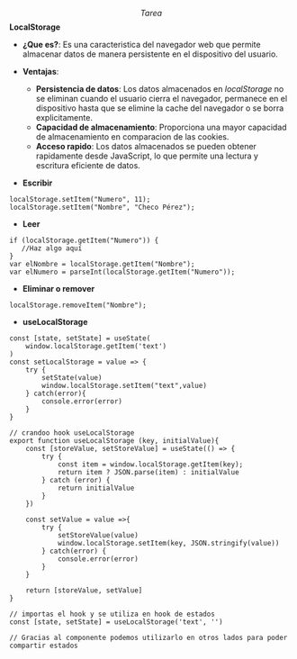 $$ Tarea $$
**LocalStorage**
- **¿Que es?**: Es una caracteristica del navegador web que permite almacenar datos de manera persistente en el dispositivo del usuario.
- **Ventajas**:
  - **Persistencia de datos**: Los datos almacenados en *localStorage* no se eliminan cuando el usuario cierra el navegador, permanece en el dispositivo hasta que se elimine la cache del navegador o se borra explicitamente.
  - **Capacidad de almacenamiento**: Proporciona una mayor capacidad de almacenamiento en comparacion de las cookies.
  - **Acceso rapido**: Los datos almacenados se pueden obtener rapidamente desde JavaScript, lo que permite una lectura y escritura eficiente de datos.

- **Escribir**
```
localStorage.setItem("Numero", 11);
localStorage.setItem("Nombre", "Checo Pérez");
```
- **Leer**
```
if (localStorage.getItem("Numero")) {
   //Haz algo aquí
}
var elNombre = localStorage.getItem("Nombre");
var elNumero = parseInt(localStorage.getItem("Numero"));
```
- **Eliminar o remover**
```
localStorage.removeItem("Nombre");
```
- **useLocalStorage**
```
const [state, setState] = useState(
    window.localStorage.getItem('text')
)
const setLocalStorage = value => {
    try {
        setState(value)
        window.localStorage.setItem("text",value)
    } catch(error){
        console.error(error)
    }
}

// crandoo hook useLocalStorage
export function useLocalStorage (key, initialValue){
    const [storeValue, setStoreValue] = useState(() => {
        try {
            const item = window.localStorage.getItem(key);
            return item ? JSON.parse(item) : initialValue
        } catch (error) {
            return initialValue
        }
    })

    const setValue = value =>{
        try {
            setStoreValue(value)
            window.localStorage.setItem(key, JSON.stringify(value))
        } catch(error) {
            console.error(error)
        }
    }

    return [storeValue, setValue]
}

// importas el hook y se utiliza en hook de estados
const [state, setState] = useLocalStorage('text', '')

// Gracias al componente podemos utilizarlo en otros lados para poder compartir estados
```